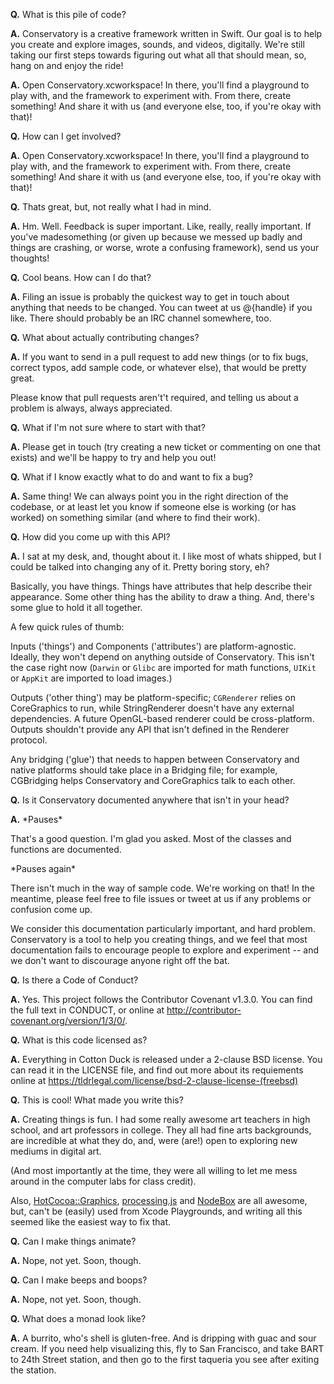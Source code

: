 **Q.** What is this pile of code?

**A.** Conservatory is a creative framework written in Swift. Our goal is to help you create and explore images, sounds, and videos, digitally. We're still taking our first steps towards figuring out what all that should mean, so, hang on and enjoy the ride!

**A.** Open Conservatory.xcworkspace! In there, you'll find a playground to play with, and the framework to experiment with. From there, create something! And share it with us (and everyone else, too, if you're okay with that)!

**Q.** How can I get involved?

**A.** Open Conservatory.xcworkspace! In there, you'll find a playground to play with, and the framework to experiment with. From there, create something! And share it with us (and everyone else, too, if you're okay with that)!


**Q.** Thats great, but, not really what I had in mind.

**A.** Hm. Well. Feedback is super important. Like, really, really important. If you've madesomething (or given up because we messed up badly and things are crashing, or worse, wrote a confusing framework), send us your thoughts!


**Q.** Cool beans. How can I do that?

**A.** Filing an issue is probably the quickest way to get in touch about anything that needs to be changed. You can tweet at us @{handle} if you like. There should probably be an IRC channel somewhere, too.


**Q.** What about actually contributing changes?

**A.** If you want to send in a pull request to add new things (or to fix bugs, correct typos, add sample code, or whatever else), that would be pretty great.


Please know that pull requests aren't't required, and telling us about a problem is always, always appreciated.


**Q.** What if I'm not sure where to start with that?

**A.** Please get in touch (try creating a new ticket or commenting on one that exists) and we'll be happy to try and help you out!


**Q.** What if I know exactly what to do and want to fix a bug?

**A.** Same thing! We can always point you in the right direction of the codebase, or at least let you know if someone else is working (or has worked) on something similar (and where to find their work).


**Q.** How did you come up with this API?

**A.** I sat at my desk, and, thought about it. I like most of whats shipped, but I could be talked into changing any of it. Pretty boring story, eh?

Basically, you have things. Things have attributes that help describe their appearance. Some other thing has the ability to draw a thing. And, there's some glue to hold it all together.

A few quick rules of thumb:

Inputs ('things') and Components ('attributes') are platform-agnostic. Ideally, they won't depend on anything outside of Conservatory. This isn't the case right now (`Darwin` or `Glibc` are imported for math functions, `UIKit` or `AppKit` are imported to load images.)

Outputs ('other thing') may be platform-specific; `CGRenderer` relies on CoreGraphics to run, while StringRenderer doesn't have any external dependencies. A future OpenGL-based renderer could be cross-platform. Outputs shouldn't provide any API that isn't defined in the Renderer protocol.

Any bridging ('glue') that needs to happen between Conservatory and native platforms should take place in a Bridging file; for example, CGBridging helps Conservatory and CoreGraphics talk to each other.


**Q.** Is it Conservatory documented anywhere that isn't in your head?

**A.** \*Pauses*

That's a good question. I'm glad you asked. Most of the classes and functions are documented.

\*Pauses again*

There isn't much in the way of sample code. We're working on that! In the meantime, please feel free to file issues or tweet at us if any problems or confusion come up.

We consider this documentation particularly important, and hard problem. Conservatory is a tool to help you creating things, and we feel that most documentation fails to encourage people to explore and experiment -- and we don't want to discourage anyone right off the bat.


**Q.** Is there a Code of Conduct?

**A.** Yes. This project follows the Contributor Covenant v1.3.0. You can find the full text in CONDUCT, or online at http://contributor-covenant.org/version/1/3/0/.


**Q.** What is this code licensed as?

**A.** Everything in Cotton Duck is released under a 2-clause BSD license. You can read it in the LICENSE file, and find out more about its requiements online at https://tldrlegal.com/license/bsd-2-clause-license-(freebsd)



**Q.** This is cool! What made you write this?

**A.** Creating things is fun. I had some really awesome art teachers in high school, and art professors in college. They all had fine arts backgrounds, are incredible at what they do, and, were (are!) open to exploring new mediums in digital art.

(And most importantly at the time, they were all willing to let me mess around in the computer labs for class credit).

Also, [HotCocoa::Graphics](https://github.com/HotCocoa/HotCocoaGraphics), [processing.js](http://processingjs.org) and [NodeBox](https://www.nodebox.net) are all awesome, but, can't be (easily) used from Xcode Playgrounds, and writing all this seemed like the easiest way to fix that.


**Q.** Can I make things animate?

**A.** Nope, not yet. Soon, though.


**Q.** Can I make beeps and boops?

**A.** Nope, not yet. Soon, though.


**Q.** What does a monad look like?

**A.** A burrito, who's shell is gluten-free. And is dripping with guac and sour cream. If you need help visualizing this, fly to San Francisco, and take BART to 24th Street station, and then go to the first taqueria you see after exiting the station.


